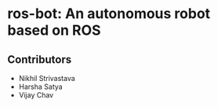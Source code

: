 ros-bot: An autonomous robot based on ROS
=========================================

Contributors
------------
* Nikhil Strivastava
* Harsha Satya
* Vijay Chav
